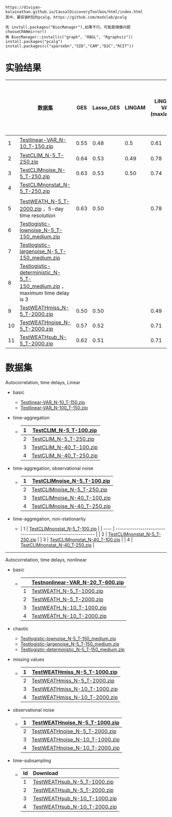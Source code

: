 ```
https://diviyan-kalainathan.github.io/CausalDiscoveryToolbox/html/index.html
其中，要安装R包的pcalg，https://github.com/msdslab/pcalg

先 install.packages("BiocManager"),如果不行。可能是镜像问题chooseCRANmirror() 
再 BiocManager::install(c("graph", "RBGL", "Rgraphviz"))
install.packages("pcalg")
install.packages(c("sparsebn","SID","CAM","D2C","RCIT"))
```



# 实验结果

|      | 数据集                                                       | GES  | Lasso_GES | LINGAM | LiNGAM-VAR (maxlags=2) | Linear-VAR (maxlags=5)不归一化效果更好，不同maxlags效果有0.02左右的不一样 |      |      |
| ---- | ------------------------------------------------------------ | ---- | --------- | ------ | ---------------------- | ------------------------------------------------------------ | ---- | ---- |
| 1    | [Testlinear-VAR_N-10_T-150.zip](https://causeme.uv.es/neurips2019/static/datasets/Testlinear-VAR_N-10_T-150.zip) | 0.55 | 0.48      | 0.5    | 0.61                   | 0.7546（maxlags=3）                                          |      |      |
| 2    | [TestCLIM_N-5_T-250.zip](https://causeme.uv.es/neurips2019/static/datasets/TestCLIM_N-5_T-250.zip) | 0.64 | 0.53      | 0.49   | 0.78                   | 0.9349                                                       |      |      |
| 3    | [TestCLIMnoise_N-5_T-250.zip](https://causeme.uv.es/neurips2019/static/datasets/TestCLIMnoise_N-5_T-250.zip) | 0.63 | 0.53      | 0.50   | 0.74                   | 0.903                                                        |      |      |
| 4    | [TestCLIMnonstat_N-5_T-250.zip](https://causeme.uv.es/neurips2019/static/datasets/TestCLIMnonstat_N-5_T-250.zip) |      |           |        |                        | 0.927                                                        |      |      |
|      |                                                              |      |           |        |                        |                                                              |      |      |
| 5    | [TestWEATH_N-5_T-2000.zip](https://causeme.uv.es/neurips2019/static/datasets/TestWEATH_N-5_T-2000.zip) ，5-day time resolution | 0.63 | 0.50      |        | 0.78                   | 0.918(6)                                                     |      |      |
| 6    | [Testlogistic-lownoise_N-5_T-150_medium.zip](https://causeme.uv.es/neurips2019/static/datasets/Testlogistic-lownoise_N-5_T-150_medium.zip) |      |           |        |                        | 0.7673(4)                                                    |      |      |
| 7    | [Testlogistic-largenoise_N-5_T-150_medium.zip](https://causeme.uv.es/neurips2019/static/datasets/Testlogistic-largenoise_N-5_T-150_medium.zip) |      |           |        |                        | 0.795(5)                                                     |      |      |
| 8    | [Testlogistic-deterministic_N-5_T-150_medium.zip](https://causeme.uv.es/neurips2019/static/datasets/Testlogistic-deterministic_N-5_T-150_medium.zip) ，maximum time delay is 3 |      |           |        |                        | 0.4804(4)                                                    |      |      |
| 9    | [TestWEATHmiss_N-5_T-2000.zip](https://causeme.uv.es/neurips2019/static/datasets/TestWEATHmiss_N-5_T-2000.zip) | 0.50 | 0.50      |        | 0.49                   | 0.50                                                         |      |      |
| 10   | [TestWEATHnoise_N-5_T-2000.zip](https://causeme.uv.es/neurips2019/static/datasets/TestWEATHnoise_N-5_T-2000.zip) | 0.57 | 0.52      |        | 0.71                   | 0.8381(6)                                                    |      |      |
| 11   | [TestWEATHsub_N-5_T-2000.zip](https://causeme.uv.es/neurips2019/static/datasets/TestWEATHsub_N-5_T-2000.zip) | 0.62 | 0.51      |        | 0.71                   | 0.8959(6)                                                    |      |      |















# 数据集

Autocorrelation, time delays, Linear

- basic
  - [Testlinear-VAR_N-10_T-150.zip](https://causeme.uv.es/neurips2019/static/datasets/Testlinear-VAR_N-10_T-150.zip)
  - [Testlinear-VAR_N-100_T-150.zip](https://causeme.uv.es/neurips2019/static/datasets/Testlinear-VAR_N-100_T-150.zip)

- time-aggregation

  - | 1    | [TestCLIM_N-5_T-100.zip](https://causeme.uv.es/neurips2019/static/datasets/TestCLIM_N-5_T-100.zip) |
    | ---- | ------------------------------------------------------------ |
    | 2    | [TestCLIM_N-5_T-250.zip](https://causeme.uv.es/neurips2019/static/datasets/TestCLIM_N-5_T-250.zip) |
    | 3    | [TestCLIM_N-40_T-100.zip](https://causeme.uv.es/neurips2019/static/datasets/TestCLIM_N-40_T-100.zip) |
    | 4    | [TestCLIM_N-40_T-250.zip](https://causeme.uv.es/neurips2019/static/datasets/TestCLIM_N-40_T-250.zip) |

- time-aggregation, observational noise

  - | 1    | [TestCLIMnoise_N-5_T-100.zip](https://causeme.uv.es/neurips2019/static/datasets/TestCLIMnoise_N-5_T-100.zip) |
    | ---- | ------------------------------------------------------------ |
    | 2    | [TestCLIMnoise_N-5_T-250.zip](https://causeme.uv.es/neurips2019/static/datasets/TestCLIMnoise_N-5_T-250.zip) |
    | 3    | [TestCLIMnoise_N-40_T-100.zip](https://causeme.uv.es/neurips2019/static/datasets/TestCLIMnoise_N-40_T-100.zip) |
    | 4    | [TestCLIMnoise_N-40_T-250.zip](https://causeme.uv.es/neurips2019/static/datasets/TestCLIMnoise_N-40_T-250.zip) |

- time-aggregation, non-stationarity

  -   | 1    | [TestCLIMnonstat_N-5_T-100.zip](https://causeme.uv.es/neurips2019/static/datasets/TestCLIMnonstat_N-5_T-100.zip) |
  | ---- | ------------------------------------------------------------ |
  | 2    | [TestCLIMnonstat_N-5_T-250.zip](https://causeme.uv.es/neurips2019/static/datasets/TestCLIMnonstat_N-5_T-250.zip) |
  | 3    | [TestCLIMnonstat_N-40_T-100.zip](https://causeme.uv.es/neurips2019/static/datasets/TestCLIMnonstat_N-40_T-100.zip) |
  | 4    | [TestCLIMnonstat_N-40_T-250.zip](https://causeme.uv.es/neurips2019/static/datasets/TestCLIMnonstat_N-40_T-250.zip) |



----



Autocorrelation, time delays, nonlinear

- basic

  - |      | [Testnonlinear-VAR_N-20_T-600.zip](https://causeme.uv.es/neurips2019/static/datasets/Testnonlinear-VAR_N-20_T-600.zip) |
    | ---- | ------------------------------------------------------------ |
    | 1    | [TestWEATH_N-5_T-1000.zip](https://causeme.uv.es/neurips2019/static/datasets/TestWEATH_N-5_T-1000.zip) |
    | 2    | [TestWEATH_N-5_T-2000.zip](https://causeme.uv.es/neurips2019/static/datasets/TestWEATH_N-5_T-2000.zip) |
    | 3    | [TestWEATH_N-10_T-1000.zip](https://causeme.uv.es/neurips2019/static/datasets/TestWEATH_N-10_T-1000.zip) |
    | 4    | [TestWEATH_N-10_T-2000.zip](https://causeme.uv.es/neurips2019/static/datasets/TestWEATH_N-10_T-2000.zip) |

- chaotic

  - [Testlogistic-lownoise_N-5_T-150_medium.zip](https://causeme.uv.es/neurips2019/static/datasets/Testlogistic-lownoise_N-5_T-150_medium.zip) 
  - [Testlogistic-largenoise_N-5_T-150_medium.zip](https://causeme.uv.es/neurips2019/static/datasets/Testlogistic-largenoise_N-5_T-150_medium.zip)
  - [Testlogistic-deterministic_N-5_T-150_medium.zip](https://causeme.uv.es/neurips2019/static/datasets/Testlogistic-deterministic_N-5_T-150_medium.zip)

- missing values

  - | 1    | [TestWEATHmiss_N-5_T-1000.zip](https://causeme.uv.es/neurips2019/static/datasets/TestWEATHmiss_N-5_T-1000.zip) |
    | ---- | ------------------------------------------------------------ |
    | 2    | [TestWEATHmiss_N-5_T-2000.zip](https://causeme.uv.es/neurips2019/static/datasets/TestWEATHmiss_N-5_T-2000.zip) |
    | 3    | [TestWEATHmiss_N-10_T-1000.zip](https://causeme.uv.es/neurips2019/static/datasets/TestWEATHmiss_N-10_T-1000.zip) |
    | 4    | [TestWEATHmiss_N-10_T-2000.zip](https://causeme.uv.es/neurips2019/static/datasets/TestWEATHmiss_N-10_T-2000.zip) |

- observational noise

  - | 1    | [TestWEATHnoise_N-5_T-1000.zip](https://causeme.uv.es/neurips2019/static/datasets/TestWEATHnoise_N-5_T-1000.zip) |
    | ---- | ------------------------------------------------------------ |
    | 2    | [TestWEATHnoise_N-5_T-2000.zip](https://causeme.uv.es/neurips2019/static/datasets/TestWEATHnoise_N-5_T-2000.zip) |
    | 3    | [TestWEATHnoise_N-10_T-1000.zip](https://causeme.uv.es/neurips2019/static/datasets/TestWEATHnoise_N-10_T-1000.zip) |
    | 4    | [TestWEATHnoise_N-10_T-2000.zip](https://causeme.uv.es/neurips2019/static/datasets/TestWEATHnoise_N-10_T-2000.zip) |

- time-subsampling
  - | Id   | Download                                                     |
    | :--- | :----------------------------------------------------------- |
    | 1    | [TestWEATHsub_N-5_T-1000.zip](https://causeme.uv.es/neurips2019/static/datasets/TestWEATHsub_N-5_T-1000.zip) |
    | 2    | [TestWEATHsub_N-5_T-2000.zip](https://causeme.uv.es/neurips2019/static/datasets/TestWEATHsub_N-5_T-2000.zip) |
    | 3    | [TestWEATHsub_N-10_T-1000.zip](https://causeme.uv.es/neurips2019/static/datasets/TestWEATHsub_N-10_T-1000.zip) |
    | 4    | [TestWEATHsub_N-10_T-2000.zip](https://causeme.uv.es/neurips2019/static/datasets/TestWEATHsub_N-10_T-2000.zip) |